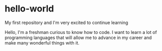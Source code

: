 # hello-world
My first repository and I'm very excited to continue learning

Hello, I'm a freshman curious to know how to code. I want to learn a lot of programming languages that will allow me to advance in my career and make many wonderful things with it.
